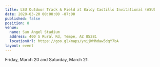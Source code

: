 ```yaml
---
title: LSU Outdoor Track & Field at Baldy Castillo Invitational (ASU)
date: 2020-03-20 00:00:00 -07:00
published: false
position: 8
venue:
  name: Sun Angel Stadium
  address: 400 S Rural Rd, Tempe, AZ 85281
  locationUrl: https://goo.gl/maps/ynijWMhdaw5dqY7bA
layout: event
---
```


Friday, March 20 and Saturday, March 21.